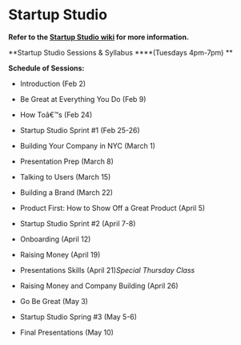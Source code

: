 # Startup Studio

**Refer to the [Startup Studio wiki](https://github.com/cornelltech/startup-studio/wiki) for more information.**

**Startup Studio Sessions & Syllabus ****(Tuesdays 4pm-7pm)  **

**Schedule of Sessions:**

* Introduction (Feb 2)

* Be Great at Everything You Do (Feb 9)

* How Toâ€™s (Feb 24)

* Startup Studio Sprint #1 (Feb 25-26)

* Building Your Company in NYC (March 1)

* Presentation Prep (March 8)

* Talking to Users (March 15)

* Building a Brand (March 22)

* Product First: How to Show Off a Great Product (April 5)

* Startup Studio Sprint #2 (April 7-8)

* Onboarding (April 12)

* Raising Money (April 19)

* Presentations Skills (April 21)*Special Thursday Class*

* Raising Money and Company Building (April 26)

* Go Be Great (May 3)

* Startup Studio Spring #3 (May 5-6)

* Final Presentations (May 10)
